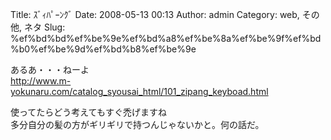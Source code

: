 Title: ｽﾞｨﾊﾟｰﾝｸﾞ
Date: 2008-05-13 00:13
Author: admin
Category: web, その他, ネタ
Slug: %ef%bd%bd%ef%be%9e%ef%bd%a8%ef%be%8a%ef%be%9f%ef%bd%b0%ef%be%9d%ef%bd%b8%ef%be%9e

あるあ・・・ねーよ  
<http://www.m-yokunaru.com/catalog_syousai_html/101_zipang_keyboad.html>

使ってたらどう考えてもすぐ禿げますね  
多分自分の髪の方がギリギリで持つんじゃないかと。何の話だ。
